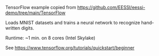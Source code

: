 TensorFlow example copied from https://github.com/EESSI/eessi-demo/tree/main/TensorFlow

Loads MNIST datasets and trains a neural network to recognize hand-written digits.

Runtime: ~1 min. on 8 cores (Intel Skylake)

See https://www.tensorflow.org/tutorials/quickstart/beginner
